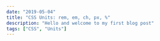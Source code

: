 ```yaml
---
date: "2019-05-04"
title: "CSS Units: rem, em, ch, px, %"
description: "Hello and welcome to my first blog post"
tags: ["CSS", "Units"]
---
```

